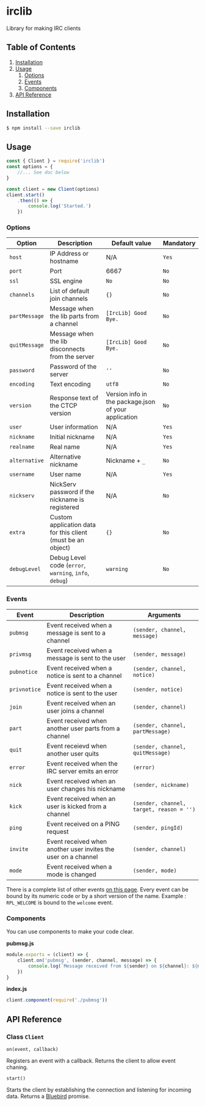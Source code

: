 # irclib

Library for making IRC clients

## Table of Contents

1. [Installation](#installation)
2. [Usage](#usage)
    1. [Options](#options)
    2. [Events](#events)
    3. [Components](#components)
3. [API Reference](#api-reference)

## Installation

```bash
$ npm install --save irclib
```

## Usage

```javascript
const { Client } = require('irclib')
const options = {
    //... See doc below
}

const client = new Client(options)
client.start()
    .then(() => {
        console.log('Started.')
    })
```

### Options

| Option | Description | Default value | Mandatory |
| ------ | ----------- | ------------- | --------- |
| `host` | IP Address or hostname | N/A | `Yes` |
| `port` | Port | 6667 | `No` |
| `ssl` | SSL engine | `No` | `No` |
| `channels` | List of default join channels | `{}` | `No` |
| `partMessage` | Message when the lib parts from a channel | `[IrcLib] Good Bye.` | `No` |
| `quitMessage` | Message when the lib disconnects from the server | `[IrcLib] Good Bye.` | `No` |
| `password` | Password of the server | `''` | `No` |
| `encoding` | Text encoding | `utf8` | `No` |
| `version` | Response text of the CTCP version | Version info in the package.json of your application | `No` |
| `user` | User information | N/A | `Yes` |
|   `nickname` | Initial nickname | N/A | `Yes` |
|   `realname` | Real name | N/A | `Yes` |
|   `alternative` | Alternative nickname | Nickname + `_` | `No` |
|   `username` | User name | N/A | `Yes` |
|   `nickserv` | NickServ password if the nickname is registered | N/A | `No` |
| `extra` | Custom application data for this client (must be an object) | `{}` | `No` |
| `debugLevel` | Debug Level code (`error`, `warning`, `info`, `debug`) | `warning` | `No` |

### Events

| Event | Description | Arguments |
| ----- | ----------- | --------- |
| `pubmsg` | Event received when a message is sent to a channel | `(sender, channel, message)` |
| `privmsg` | Event received when a message is sent to the user | `(sender, message)` |
| `pubnotice` | Event received when a notice is sent to a channel | `(sender, channel, notice)` |
| `privnotice` | Event received when a notice is sent to the user | `(sender, notice)` |
| `join` | Event received when an user joins a channel | `(sender, channel)` |
| `part` | Event received when another user parts from a channel | `(sender, channel, partMessage)` |
| `quit` | Event receievd when another user quits | `(sender, channel, quitMessage)` |
| `error` | Event received when the IRC server emits an error | `(error)` |
| `nick` | Event received when an user changes his nickname | `(sender, nickname)` |
| `kick` | Event received when an user is kicked from a channel | `(sender, channel, target, reason = '')` |
| `ping` | Event received on a PING request | `(sender, pingId)` |
| `invite` | Event received when another user invites the user on a channel | `(sender, channel)` |
| `mode` | Event received when a mode is changed | `(sender, mode)` |

There is a complete list of other events [on this page](https://www.alien.net.au/irc/irc2numerics.html).
Every event can be bound by its numeric code or by a short version of the name. Example : `RPL_WELCOME` is bound to the `welcome` event.

### Components

You can use components to make your code clear.

**pubmsg.js**
```javascript
module.exports = (client) => {
    client.on('pubmsg', (sender, channel, message) => {
        console.log(`Message received from ${sender} on ${channel}: ${message}`)
    })
}
```

**index.js**
```javascript
client.component(require('./pubmsg'))
```

## API Reference

### Class `Client`

`on(event, callback)`
    
Registers an event with a callback.
Returns the client to allow event chaning.

`start()`
    
Starts the client by establishing the connection and listening for incoming data.
Returns a [Bluebird](https://github.com/petkaantonov/bluebird) promise.
